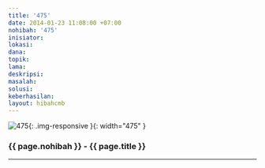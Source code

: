 ```yaml
---
title: '475'
date: 2014-01-23 11:08:00 +07:00
nohibah: '475'
inisiator: 
lokasi: 
dana: 
topik: 
lama: 
deskripsi: 
masalah: 
solusi: 
keberhasilan: 
layout: hibahcmb
---
```


![475](/static/img/hibahcmb/475.png){: .img-responsive }{: width="475" }

### {{ page.nohibah }} - {{ page.title }}

---
